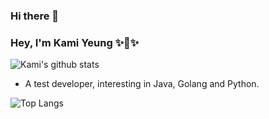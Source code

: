 ### Hi there 👋

<!--
**YeungHoiChiu/YangKaiChao** is a ✨ _special_ ✨ repository because its `README.md` (this file) appears on your GitHub profile.

Here are some ideas to get you started:

- 🔭 I’m currently working on ...
- 🌱 I’m currently learning ...
- 👯 I’m looking to collaborate on ...
- 🤔 I’m looking for help with ...
- 💬 Ask me about ...
- 📫 How to reach me: ...
- 😄 Pronouns: ...
- ⚡ Fun fact: ...
-->

### Hey, I'm Kami Yeung ✨🚀✨

<!--[![Github](https://img.shields.io/github/followers/YeungHoiChiu?label=Follow&style=social)](https://github.com/YeungHoiChiu)-->

![Kami's github stats](https://github-readme-stats-git-masterorgs-github-readme-stats-team.vercel.app/api?username=YeungHoiChiu&include_orgs=true)

- A test developer, interesting in Java, Golang and Python.

![Top Langs](https://github-readme-stats.vercel.app/api/top-langs/?username=YeungHoiChiu&layout=compact)

